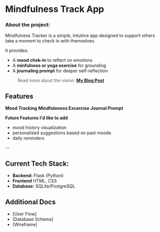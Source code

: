 # Mindfulness Track App

### About the project:
Mindfulness Tracker is a simple, intuitive app designed to support others 
take a moment to check in with themselves. 

It provides:
- A **mood chek-in** to reflect on emotions
- A **minfulness or yoga exercise** for grounding
- A **journaling prompt** for deeper self-reflection

> Read more about the vision:
> **[My Blog Post](https://medium.com/@belleza.frances/my-app-development-journey-high-level-vision-from-ideation-to-planning-d6b0bbc3fc66)**

## Features 
**Mood Tracking**
**Mindfuleness Excercise**
**Journal Prompt**

**Future Features I'd like to add**
- mood history visualization
- personalized suggestions based on past moods
- daily reminders

--

## Current Tech Stack:
- **Backend:** Flask (Python)
- **Frontend** HTML, CSS
- **Database:** SQLite/PostgreSQL

## Additional Docs
- [User Flow]
- [Database Schema]
- [Wireframe]